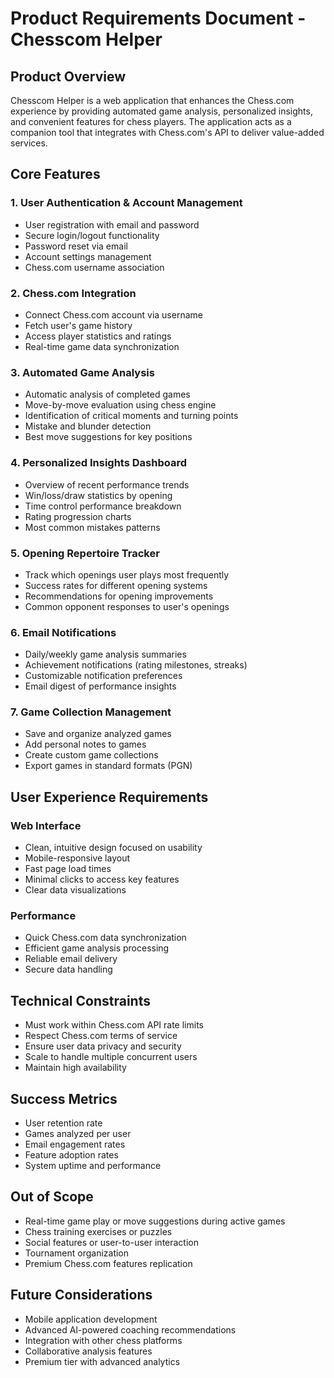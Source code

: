 # Product Requirements Document - Chesscom Helper

## Product Overview

Chesscom Helper is a web application that enhances the Chess.com experience by providing automated game analysis, personalized insights, and convenient features for chess players. The application acts as a companion tool that integrates with Chess.com's API to deliver value-added services.

## Core Features

### 1. User Authentication & Account Management
- User registration with email and password
- Secure login/logout functionality
- Password reset via email
- Account settings management
- Chess.com username association

### 2. Chess.com Integration
- Connect Chess.com account via username
- Fetch user's game history
- Access player statistics and ratings
- Real-time game data synchronization

### 3. Automated Game Analysis
- Automatic analysis of completed games
- Move-by-move evaluation using chess engine
- Identification of critical moments and turning points
- Mistake and blunder detection
- Best move suggestions for key positions

### 4. Personalized Insights Dashboard
- Overview of recent performance trends
- Win/loss/draw statistics by opening
- Time control performance breakdown
- Rating progression charts
- Most common mistakes patterns

### 5. Opening Repertoire Tracker
- Track which openings user plays most frequently
- Success rates for different opening systems
- Recommendations for opening improvements
- Common opponent responses to user's openings

### 6. Email Notifications
- Daily/weekly game analysis summaries
- Achievement notifications (rating milestones, streaks)
- Customizable notification preferences
- Email digest of performance insights

### 7. Game Collection Management
- Save and organize analyzed games
- Add personal notes to games
- Create custom game collections
- Export games in standard formats (PGN)

## User Experience Requirements

### Web Interface
- Clean, intuitive design focused on usability
- Mobile-responsive layout
- Fast page load times
- Minimal clicks to access key features
- Clear data visualizations

### Performance
- Quick Chess.com data synchronization
- Efficient game analysis processing
- Reliable email delivery
- Secure data handling

## Technical Constraints

- Must work within Chess.com API rate limits
- Respect Chess.com terms of service
- Ensure user data privacy and security
- Scale to handle multiple concurrent users
- Maintain high availability

## Success Metrics

- User retention rate
- Games analyzed per user
- Email engagement rates
- Feature adoption rates
- System uptime and performance

## Out of Scope

- Real-time game play or move suggestions during active games
- Chess training exercises or puzzles
- Social features or user-to-user interaction
- Tournament organization
- Premium Chess.com features replication

## Future Considerations

- Mobile application development
- Advanced AI-powered coaching recommendations
- Integration with other chess platforms
- Collaborative analysis features
- Premium tier with advanced analytics